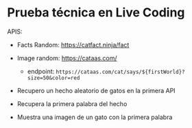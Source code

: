 # Prueba técnica en Live Coding

APIS: 
- Facts Random: https://catfact.ninja/fact
- Image random: https://cataas.com/
    - endpoint: `https://cataas.com/cat/says/${firstWorld}?size=50&color=red`

- Recupero un hecho aleatorio de gatos en la primera API
- Recupera la primera palabra del hecho
- Muestra una imagen de un gato con la primera palabra